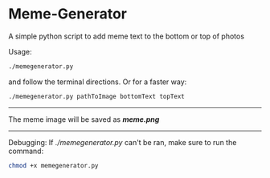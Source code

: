 # Meme-Generator
A simple python script to add meme text to the bottom or top of photos

Usage:
```bash
./memegenerator.py
```
and follow the terminal directions. 
Or for a faster way:
```bash
./memegenerator.py pathToImage bottomText topText
```

---
The meme image will be saved as ***meme.png***

--- 
Debugging:
If *./memegenerator.py* can't be ran, make sure to run the command:
```bash
chmod +x memegenerator.py
```
